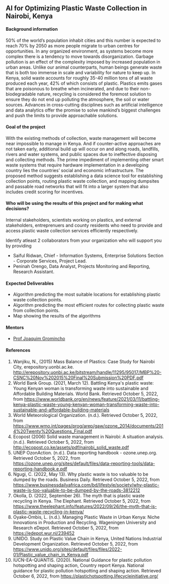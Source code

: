 ## AI for Optimizing Plastic Waste Collection in Nairobi, Kenya

#### Background information

50% of the world’s population inhabit cities and this number is expected to reach 70% by 2050 as more people migrate to urban centres for opportunities. In any organized environment, as systems become more complex there is a tendency to move towards disorganization. Garbage pollution is an effect of the complexity imposed by increased population in urban areas. Unlike our animal counterparts, human beings generate waste that is both too immense in scale and variability for nature to keep up. In Kenya, solid waste accounts for roughly 35-40 million tons of all waste produced each year, 42% of which consists of plastic. Plastics emits gases that are poisonous to breathe when incinerated, and due to their non-biodegradable nature, recycling is considered the foremost solution to ensure they do not end up polluting the atmosphere, the soil or water sources. Advances in cross-cutting disciplines such as artificial intelligence and data analytics offer the promise to solve mankind’s biggest challenges and push the limits to provide approachable solutions. 

#### Goal of the project

With the existing methods of collection, waste management will become near impossible to manage in Kenya. And if counter-active approaches are not taken early, additional build up will occur on and along roads, landfills, rivers and water systems, and public spaces due to ineffective disposing and collecting methods. The prime impediment of implementing other smart waste systems that require hardware implementation in a developing country lies the countries’ social and economic infrastructure. The proposed method suggests establishing a data science tool for establishing collection points, routing plastic waste collection, and mapping dumpsites and passable road networks that will fit into a larger system that also includes credit scoring for incentives.

#### Who will be using the results of this project and for making what decisions?

Internal stakeholders, scientists working on plastics, and external stakeholders, entreprenuers and county residents who need to provide and access plastic waste collection services efficiently respectively.

Identify atleast 2 collaborators from your organization who will support you by providing
- Saiful Ridwan, Chief - Information Systems, Enterprise Solutions Section - Corporate Services, Project Lead.
- Peninah Orengo, Data Analyst, Projects Monitoring and Reporting, Research Assistant.

#### Expected Deliverables

- Algorithm predicting the most suitable locations for establishing plastic waste collection points.
- Algorithm predicting the most efficient routes for collecting plastic waste from collection points.
- Map showing the results of the algorithms

#### Mentors 
- [Prof Joaquim Gromincho](https://www.linkedin.com/in/joaquim-gromicho-a891643/)

#### References
1.	Wanjiku, N., (2015) Mass Balance of Plastics: Case Study for Nairobi City, erepository.uonbi.ac.ke. http://erepository.uonbi.ac.ke/bitstream/handle/11295/95017/MBP%20-CSNC%20Nov%202015%20Final%20Submission%20PDF.pdf  
2.	World Bank Group. (2021, March 12). Battling Kenya's plastic waste: Young Kenyan woman is transforming waste into sustainable and Affordable Building Materials. World Bank. Retrieved October 5, 2022, from https://www.worldbank.org/en/news/feature/2021/03/11/battling-kenya-plastic-waste-young-kenyan-woman-transforming-waste-into-sustainable-and-affordable-building-materials 
3.	World Meteorological Organization. (n.d.). Retrieved October 5, 2022, from https://www.wmo.int/pages/prog/arep/gaw/ozone_2014/documents/2014%20Twenty%20Questions_Final.pdf 
4.	Ecopost (2006) Solid waste management in Nairobi: A situation analysis. (n.d.). Retrieved October 5, 2022, from http://ecopost.co.ke/assets/pdf/nairobi_solid_waste.pdf 
5.	UNEP OzonAction. (n.d.). Data reporting handbook - ozone.unep.org. Retrieved October 5, 2022, from https://ozone.unep.org/sites/default/files/data-reporting-tools/data-reporting-handbook.e.pdf  
6.	Ngugi, C. (2022, May 13). Why plastic waste is too valuable to be dumped by the roads. Business Daily. Retrieved October 5, 2022, from https://www.businessdailyafrica.com/bd/lifestyle/society/why-plastic-waste-is-too-valuable-to-be-dumped-by-the-roads-3812212
7.	Okolla, D. (2022, September 26). The myth that is plastic waste recycling in Kenya. The Elephant. Retrieved October 5, 2022, from https://www.theelephant.info/features/2022/09/26/the-myth-that-is-plastic-waste-recycling-in-kenya/ 
8.	Oyake‐Ombis, L. (n.d.). Managing Plastic Waste in Urban Kenya: Niche Innovations in Production and Recycling. Wageningen University and Research eDepot. Retrieved October 5, 2022, from https://edepot.wur.nl/239452 
9.	UNIDO. Study on Plastic Value Chain in Kenya, United Nations Industrial Development Organization. Retrieved October 5, 2022, from https://www.unido.org/sites/default/files/files/2022-01/Plastic_value_chain_in_Kenya.pdf  
10.	IUCN-EA-QUANTIS. (2020). National Guidance for plastic pollution hotspotting and shaping action, Country report Kenya. National guidance for plastic pollution hotspotting and shaping action. Retrieved October 6, 2022, from https://plastichotspotting.lifecycleinitiative.org/ 
